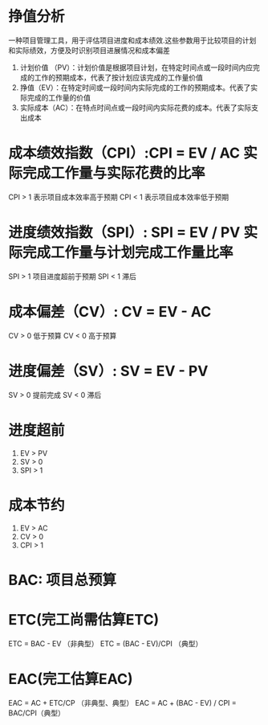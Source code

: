 # 挣值分析
一种项目管理工具，用于评估项目进度和成本绩效.这些参数用于比较项目的计划和实际绩效，方便及时识别项目进展情况和成本偏差
1. 计划价值 （PV）：计划价值是根据项目计划，在特定时间点或一段时间内应完成的工作的预期成本，代表了按计划应该完成的工作量价值
2. 挣值（EV）：在特定时间或一段时间内实际完成的工作的预期成本。代表了实际完成的工作量的价值
3. 实际成本（AC）：在特点时间点或一段时间内实际花费的成本。代表了实际支出成本

# 成本绩效指数（CPI）:CPI = EV / AC 实际完成工作量与实际花费的比率 
  CPI > 1 表示项目成本效率高于预期
  CPI < 1 表示项目成本效率低于预期
# 进度绩效指数（SPI）: SPI = EV / PV 实际完成工作量与计划完成工作量比率
  SPI > 1 项目进度超前于预期
  SPI < 1 滞后

# 成本偏差（CV）: CV = EV - AC 
  CV > 0 低于预算
  CV < 0 高于预算

# 进度偏差（SV）: SV = EV - PV
  SV > 0 提前完成
  SV < 0 滞后

# 进度超前
1. EV > PV
2. SV >  0
3. SPI > 1
# 成本节约
1. EV > AC
2. CV > 0
3. CPI > 1

# BAC: 项目总预算
# ETC(完工尚需估算ETC)
ETC = BAC - EV （非典型）
ETC = (BAC - EV)/CPI （典型）
# EAC(完工估算EAC)
EAC = AC + ETC/CP （非典型、典型）
EAC = AC + (BAC - EV) / CPI = BAC/CPI（典型）